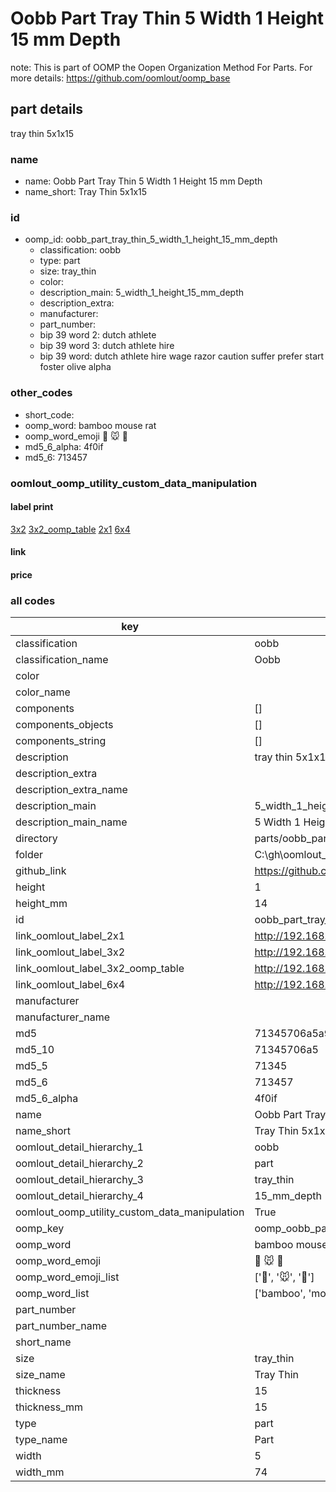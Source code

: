 # Oobb Part Tray Thin 5 Width 1 Height 15 mm Depth  

note: This is part of OOMP the Oopen Organization Method For Parts. For more details: https://github.com/oomlout/oomp_base

##  part details
  



tray thin 5x1x15



### name
* name: Oobb Part Tray Thin 5 Width 1 Height 15 mm Depth
* name_short: Tray Thin 5x1x15 
### id
* oomp_id: oobb_part_tray_thin_5_width_1_height_15_mm_depth
  * classification: oobb
  * type: part
  * size: tray_thin
  * color: 
  * description_main: 5_width_1_height_15_mm_depth
  * description_extra: 
  * manufacturer: 
  * part_number: 
  * bip 39 word 2: dutch athlete
  * bip 39 word 3: dutch athlete hire
  * bip 39 word: dutch athlete hire wage razor caution suffer prefer start foster olive alpha

### other_codes
* short_code: 
* oomp_word: bamboo mouse rat
* oomp_word_emoji :bamboo: :mouse: :rat:
* md5_6_alpha: 4f0if
* md5_6: 713457






### oomlout_oomp_utility_custom_data_manipulation
#### label print
[3x2](http://192.168.1.245:1112/?label=oomp%204f0if)
[3x2_oomp_table](http://192.168.1.108:1112/?label=oomp%204f0if)
[2x1](http://192.168.1.242:1112/?label=oomp%204f0if)
[6x4](http://192.168.1.55:1112/?label=oomp%204f0if)    

#### link

                              

#### price







### all codes 
| key | value |  
| --- | --- |  
| classification | oobb |  
| classification_name | Oobb |  
| color |  |  
| color_name |  |  
| components | [] |  
| components_objects | [] |  
| components_string | [] |  
| description | tray thin 5x1x15 |  
| description_extra |  |  
| description_extra_name |  |  
| description_main | 5_width_1_height_15_mm_depth |  
| description_main_name | 5 Width 1 Height 15 mm Depth |  
| directory | parts/oobb_part_tray_thin_5_width_1_height_15_mm_depth |  
| folder | C:\gh\oomlout_oobb_version_4_generated_parts\things\oobb_part_tray_thin_5_width_1_height_15_mm_depth |  
| github_link | https://github.com/oomlout/oomlout_oomp_part_src/tree/main/parts/oobb_part_tray_thin_5_width_1_height_15_mm_depth |  
| height | 1 |  
| height_mm | 14 |  
| id | oobb_part_tray_thin_5_width_1_height_15_mm_depth |  
| link_oomlout_label_2x1 | http://192.168.1.242:1112/?label=oomp%204f0if |  
| link_oomlout_label_3x2 | http://192.168.1.245:1112/?label=oomp%204f0if |  
| link_oomlout_label_3x2_oomp_table | http://192.168.1.108:1112/?label=oomp%204f0if |  
| link_oomlout_label_6x4 | http://192.168.1.55:1112/?label=oomp%204f0if |  
| manufacturer |  |  
| manufacturer_name |  |  
| md5 | 71345706a5a9db1492d95f62d8038a23 |  
| md5_10 | 71345706a5 |  
| md5_5 | 71345 |  
| md5_6 | 713457 |  
| md5_6_alpha | 4f0if |  
| name | Oobb Part Tray Thin 5 Width 1 Height 15 mm Depth |  
| name_short | Tray Thin 5x1x15  |  
| oomlout_detail_hierarchy_1 | oobb |  
| oomlout_detail_hierarchy_2 | part |  
| oomlout_detail_hierarchy_3 | tray_thin |  
| oomlout_detail_hierarchy_4 | 15_mm_depth |  
| oomlout_oomp_utility_custom_data_manipulation | True |  
| oomp_key | oomp_oobb_part_tray_thin_5_width_1_height_15_mm_depth |  
| oomp_word | bamboo mouse rat |  
| oomp_word_emoji | :bamboo: :mouse: :rat: |  
| oomp_word_emoji_list | [':bamboo:', ':mouse:', ':rat:'] |  
| oomp_word_list | ['bamboo', 'mouse', 'rat'] |  
| part_number |  |  
| part_number_name |  |  
| short_name |  |  
| size | tray_thin |  
| size_name | Tray Thin |  
| thickness | 15 |  
| thickness_mm | 15 |  
| type | part |  
| type_name | Part |  
| width | 5 |  
| width_mm | 74 |  
